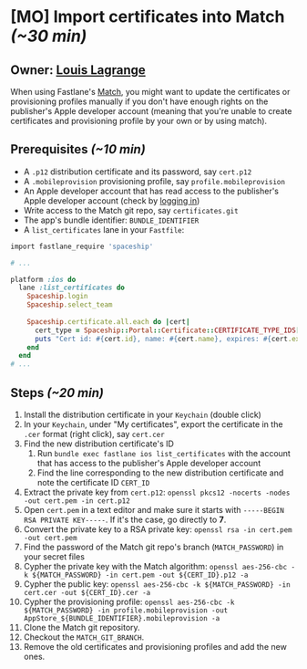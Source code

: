 # [MO] Import certificates into Match *(~30 min)*

## Owner: [Louis Lagrange](https://github.com/Minishlink)

When using Fastlane's [Match](https://github.com/fastlane/fastlane/tree/master/match), you might want to update the certificates
or provisioning profiles manually if you don't have enough rights on the publisher's Apple developer account
(meaning that you're unable to create certificates and provisioning profile by your own or by using match).

## Prerequisites *(~10 min)*

* A `.p12` distribution certificate and its password, say `cert.p12`
* A `.mobileprovision` provisioning profile, say `profile.mobileprovision`
* An Apple developer account that has read access to the publisher's Apple developer account (check by [logging in](https://developer.apple.com/account/))
* Write access to the Match git repo, say `certificates.git`
* The app's bundle identifier: `BUNDLE_IDENTIFIER`
* A `list_certificates` lane in your `Fastfile`:

```ruby
import fastlane_require 'spaceship'

# ...

platform :ios do
  lane :list_certificates do
    Spaceship.login
    Spaceship.select_team
    
    Spaceship.certificate.all.each do |cert|
      cert_type = Spaceship::Portal::Certificate::CERTIFICATE_TYPE_IDS[cert.type_display_id].to_s.split("::")[-1]
      puts "Cert id: #{cert.id}, name: #{cert.name}, expires: #{cert.expires.strftime("%Y-%m-%d")}, type: #{cert_type}"
    end
  end
# ...
```

## Steps *(~20 min)*

1. Install the distribution certificate in your `Keychain` (double click)
2. In your `Keychain`, under "My certificates", export the certificate in the `.cer` format (right click), say `cert.cer`
3. Find the new distribution certificate's ID
    1. Run `bundle exec fastlane ios list_certificates` with the account that has access to the publisher's Apple developer account
    2. Find the line corresponding to the new distribution certificate and note the certificate ID `CERT_ID`
4. Extract the private key from `cert.p12`: `openssl pkcs12 -nocerts -nodes -out cert.pem -in cert.p12`
5. Open `cert.pem` in a text editor and make sure it starts with `-----BEGIN RSA PRIVATE KEY-----`. If it's the case, go directly to **7**.
6. Convert the private key to a RSA private key: `openssl rsa -in cert.pem -out cert.pem`
7. Find the password of the Match git repo's branch (`MATCH_PASSWORD`) in your secret files
8. Cypher the private key with the Match algorithm: `openssl aes-256-cbc -k ${MATCH_PASSWORD} -in cert.pem -out ${CERT_ID}.p12 -a`
9. Cypher the public key: `openssl aes-256-cbc -k ${MATCH_PASSWORD} -in cert.cer -out ${CERT_ID}.cer -a`
10. Cypher the provisioning profile: `openssl aes-256-cbc -k ${MATCH_PASSWORD} -in profile.mobileprovision -out AppStore_${BUNDLE_IDENTIFIER}.mobileprovision -a`
11. Clone the Match git repository.
12. Checkout the `MATCH_GIT_BRANCH`.
13. Remove the old certificates and provisioning profiles and add the new ones.

